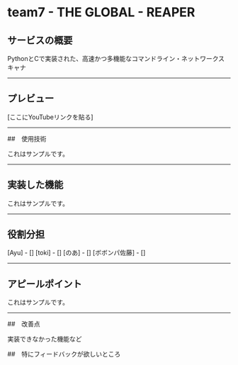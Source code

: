# team7 - THE GLOBAL - REAPER
## サービスの概要

PythonとCで実装された、高速かつ多機能なコマンドライン・ネットワークスキャナ

---

## プレビュー

[ここにYouTubeリンクを貼る]

---

##　使用技術

これはサンプルです。

---

## 実装した機能

これはサンプルです。

---

## 役割分担

[Ayu] - []
[toki] - []
[のあ] - []
[ボボンパ佐藤] - []

---

## アピールポイント

これはサンプルです。

---

##　改善点

実装できなかった機能など

##　特にフィードバックが欲しいところ